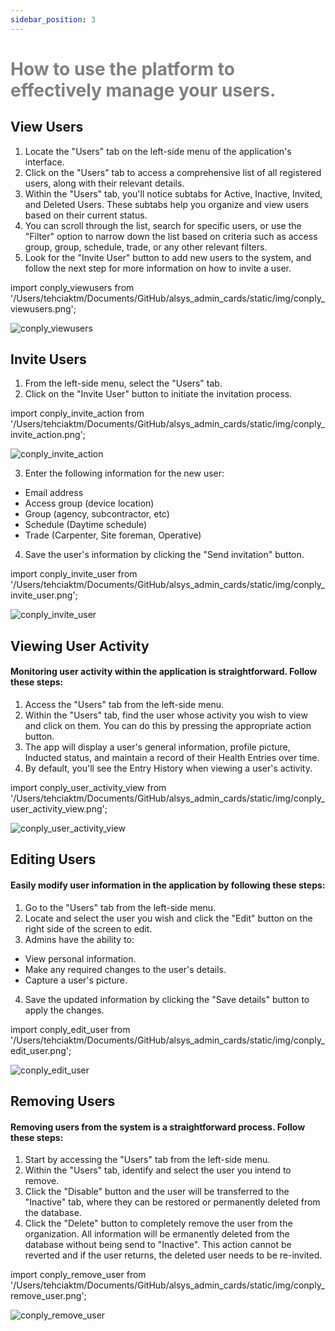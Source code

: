 ```yaml
---
sidebar_position: 3
---
```



<h1><font color="gray">How to use the platform to effectively manage your users.</font></h1>

<h2>View Users</h2>

1. Locate the "Users" tab on the left-side menu of the application's interface.
2. Click on the "Users" tab to access a comprehensive list of all registered users, along with their relevant details.
3. Within the "Users" tab, you'll notice subtabs for Active, Inactive, Invited, and Deleted Users. These subtabs help you organize and view users based on their current status.
4. You can scroll through the list, search for specific users, or use the "Filter" option to narrow down the list based on criteria such as access group, group, schedule, trade, or any other relevant filters.
5. Look for the "Invite User" button to add new users to the system, and follow the next step for more information on how to invite a user.

import conply_viewusers from '/Users/tehciaktm/Documents/GitHub/alsys_admin_cards/static/img/conply_viewusers.png';

<img src={conply_viewusers} alt="conply_viewusers" />

<h2>Invite Users</h2>

1. From the left-side menu, select the "Users" tab.
2. Click on the "Invite User" button to initiate the invitation process.

import conply_invite_action from '/Users/tehciaktm/Documents/GitHub/alsys_admin_cards/static/img/conply_invite_action.png';

<img src={conply_invite_action} alt="conply_invite_action" />

3. Enter the following information for the new user:
* Email address
* Access group (device location)
* Group (agency, subcontractor, etc)
* Schedule (Daytime schedule)
* Trade (Carpenter, Site foreman, Operative)
4. Save the user's information by clicking the "Send invitation" button.

import conply_invite_user from '/Users/tehciaktm/Documents/GitHub/alsys_admin_cards/static/img/conply_invite_user.png';

<img src={conply_invite_user} alt="conply_invite_user" />

<h2>Viewing User Activity</h2>

<h4>Monitoring user activity within the application is straightforward. Follow these steps:</h4>

1. Access the "Users" tab from the left-side menu.
2. Within the "Users" tab, find the user whose activity you wish to view and click on them. You can do this by pressing the appropriate action button.
3. The app will display a user's general information, profile picture, Inducted status, and maintain a record of their Health Entries over time.
4. By default, you'll see the Entry History when viewing a user's activity.

import conply_user_activity_view from '/Users/tehciaktm/Documents/GitHub/alsys_admin_cards/static/img/conply_user_activity_view.png';

<img src={conply_user_activity_view} alt="conply_user_activity_view" />


<h2>Editing Users</h2>

<h4>Easily modify user information in the application by following these steps:</h4>

1. Go to the "Users" tab from the left-side menu.
2. Locate and select the user you wish and click the "Edit" button on the right side of the screen to edit.
3. Admins have the ability to:
* View personal information.
* Make any required changes to the user's details.
* Capture a user's picture.
4. Save the updated information by clicking the "Save details" button to apply the changes.

import conply_edit_user from '/Users/tehciaktm/Documents/GitHub/alsys_admin_cards/static/img/conply_edit_user.png';

<img src={conply_edit_user} alt="conply_edit_user" />

<h2>Removing Users</h2>

<h4>Removing users from the system is a straightforward process. Follow these steps:</h4>

1. Start by accessing the "Users" tab from the left-side menu.
2. Within the "Users" tab, identify and select the user you intend to remove.
3. Click the "Disable" button and the user will be transferred to the "Inactive" tab, where they can be restored or permanently deleted from the database.
4. Click the "Delete" button to completely remove the user from the organization. All information will be ermanently deleted from the database without being send to "Inactive". This action cannot be reverted and if the user returns, the deleted user needs to be re-invited.



import conply_remove_user from '/Users/tehciaktm/Documents/GitHub/alsys_admin_cards/static/img/conply_remove_user.png';

<img src={conply_remove_user} alt="conply_remove_user"/>









